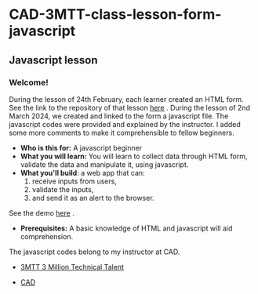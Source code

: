 # CAD-3MTT-class-lesson-form-javascript

## Javascript lesson

### Welcome!

During the lesson of 24th February, each learner created an HTML form.
See the link to the repository of that lesson [here](https://github.com/aademola1979/form-practice)
. During the lesson of 2nd March 2024, we created and linked to the form a javascript file. The javascript codes were provided and explained by the instructor. I added some more comments to make it comprehensible to fellow beginners.

- **Who is this for:** A javascript beginner
- **What you will learn:** You will learn to collect data through HTML form, validate the data and manipulate it, using javascript.
- **What you'll build**: a web app that can:
  1. receive inputs from users,
  2. validate the inputs,
  3. and send it as an alert to the browser.

See the demo [here](https://aademola1979.github.io/CAD-3MTT-class-lesson-form-javascript/)
.

- **Prerequisites:** A basic knowledge of HTML and javascript will aid comprehension.

The javascript codes belong to my instructor at CAD.

- [3MTT 3 Million Technical Talent](https://3mtt.nitda.gov.ng/)

- [CAD](https://www.cadconsultinglimited.com/)
